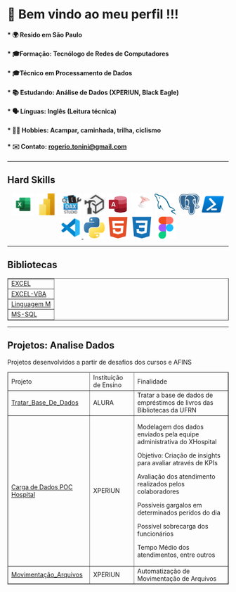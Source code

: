 <!DOCTYPE html>

<style>
	#menu{
		align="center"
	}
	
    #menu a img{
        width="100";
		height="100";
    }
</style>

# 🙌 Bem vindo ao meu perfil !!!

#### * 🌍  Resido em São Paulo

#### * 🎓Formação: Tecnólogo de Redes de Computadores 
#### * 🎓Técnico em Processamento de Dados

#### * 📚 Estudando: Análise de Dados (XPERIUN, Black Eagle)
#### * 🗣️ Línguas: Inglês (Leitura técnica)
#### * 🚵‍♀️ Hobbies: Acampar, caminhada, trilha, ciclismo
#### * ✉️ Contato: [rogerio.tonini@gmail.com](mailto:rogerio.tonini@gmail.com)

---
## Hard Skills
<div align="center">
    <a href="https://support.microsoft.com/pt-br/excel" target="_blank" rel="noreferrer">
		<img src="https://github.com/RogerioTonini/RogerioTonini/blob/main/images/excel.png" width="50" height="50" alt="Microsoft Excel" /></a>
    <a href="https://www.microsoft.com/pt-br/power-platform/products/power-bi" target="_blank" rel="noreferrer">
		<img src="https://github.com/RogerioTonini/RogerioTonini/blob/main/images/powerbi.png" width="50" height="50" alt="Power BI" /></a>
    <a href="https://daxstudio.org" target="_blank" rel="noreferrer">
		<img src="https://github.com/RogerioTonini/RogerioTonini/blob/main/images/dax-studio.png" width="50" height="50" alt="Dax Studio" /></a>
    <a href="https://www.sqlbi.com/tools/tabular-editor" target="_blank" rel="noreferrer">
		<img src="https://github.com/RogerioTonini/RogerioTonini/blob/main/images/tabular-editor.png" width="50" height="50" alt="Tabular Editor" /></a>
    <a href="https://support.microsoft.com/pt-br/access" target="_blank" rel="noreferrer">
		<img src="https://github.com/RogerioTonini/RogerioTonini/blob/main/images/access.svg" width="50" height="50" alt="Microsoft Access" /></a>
    <a href="https://www.microsoft.com/en-us/sql-server" target="_blank" rel="noreferrer">
		<img src="https://github.com/RogerioTonini/RogerioTonini/blob/main/images/sql-server.png" width="50" height="50" alt="Microsoft SQL Server" /></a>
    <a href="https://www.mysql.com/" target="_blank" rel="noreferrer">
		<img src="https://github.com/RogerioTonini/RogerioTonini/blob/main/images/mysql-colored.svg" width="50" height="50" alt="MySQL" /></a>
    <a href="https://www.postgresql.org/" target="_blank" rel="noreferrer">
		<img src="https://github.com/RogerioTonini/RogerioTonini/blob/main/images/postgresql-colored.svg" width="50" height="50" alt="PostgreSQL" /></a>
    <a href="https://learn.microsoft.com/pt-br/powershell/" target="_blank" rel="noreferrer">
		<img src="https://github.com/RogerioTonini/RogerioTonini/blob/main/images/powershell.png" width="50" height="50" alt="Power ShellL" /></a>
    <a href="https://code.visualstudio.com/" target="_blank" rel="noreferrer">
		<img src="https://github.com/RogerioTonini/RogerioTonini/blob/main/images/visualstudiocode.png" width="50" height="50" alt="VS Code" />
    <a href="https://www.python.org/" target="_blank" rel="noreferrer">
		<img src="https://github.com/RogerioTonini/RogerioTonini/blob/main/images/python-colored.svg" width="50" height="50" alt="Python" /></a>
    <a href="https://developer.mozilla.org/en-US/docs/Glossary/HTML5" target="_blank" rel="noreferrer">
		<img src="https://github.com/RogerioTonini/RogerioTonini/blob/main/images/html5-colored.svg" width="50" height="50" alt="HTML5" /></a>
    <a href="https://www.w3.org/TR/CSS/#css" target="_blank" rel="noreferrer">
		<img src="https://github.com/RogerioTonini/RogerioTonini/blob/main/images/css3-colored.svg" width="50" height="50" alt="CSS3" /></a>
    <a href="https://www.figma.com/" target="_blank" rel="noreferrer">
		<img src="https://github.com/RogerioTonini/RogerioTonini/blob/main/images/figma-colored.svg" width="50" height="50" alt="Figma" /></a>
</div>

--- 
## Bibliotecas
<table border=none style="width:100%">
    <body>
        <tr> <td align="left"> <a href="https://github.com/RogerioTonini/Excel">EXCEL         </a> </td> </tr>
        <tr> <td align="left"> <a href="https://github.com/RogerioTonini/Excel-VBA">EXCEL-VBA </a> </td> </tr>
        <tr> <td align="left"> <a href="https://github.com/RogerioTonini/Ling_M">Linguagem M  </a> </td> </tr>
        <tr> <td align="left"> <a href="https://github.com/RogerioTonini/SQL_Comandos_Diversos">MS-SQL </a> </td> </tr>
    </body>
</table>

---
## Projetos: Analise Dados
Projetos desenvolvidos a partir de desafios dos cursos e AFINS
<table border="1" style="width:100%">
    <thead>
        <tr>
            <td align="left">Projeto</td>
            <td align="left">Instituição de Ensino</td>
            <td align="left">Finalidade</td>
        </tr>
    </thead>
    <body>
        <tr>
            <td align="left">
                <a href="https://github.com/RogerioTonini/AD_7DaysOfCode.io">Tratar_Base_De_Dados</a>
            </td>
            <td align="left"> ALURA</td>
            <td align="left"> Tratar a base de dados de empréstimos de livros das Bibliotecas da UFRN</td>
        </tr>
        <tr>
            <td align="left">
                <a href="https://github.com/RogerioTonini/AD_XPERIUN_D-007_XHospital_Internacoes">Carga de Dados POC Hospital</a>
            </td>
            <td align="left">XPERIUN</td>
            <td>
                <p>Modelagem dos dados enviados pela equipe administrativa do XHospital</p>
                <p>Objetivo: Criação de insights para avaliar através de KPIs</p>
                <p>Avaliação dos atendimento realizados pelos colaboradores</p>
                <p>Possíveis gargalos em determinados perídos do dia</p>
                <p>Possível sobrecarga dos funcionários</p>
                <p>Tempo Médio dos atendimentos, entre outros</p>
            </td>
        </tr>
        <tr>
            <td align="left">
                <a href="https://github.com/RogerioTonini/AD_XPERIUN_Python_Basico">Movimentação_Arquivos</a>
            </td>
            <td align="left">XPERIUN</td>
            <td align="left"> Automatização de Movimentação de Arquivos</td>
        </tr>
    </body>
</table>
</html>
